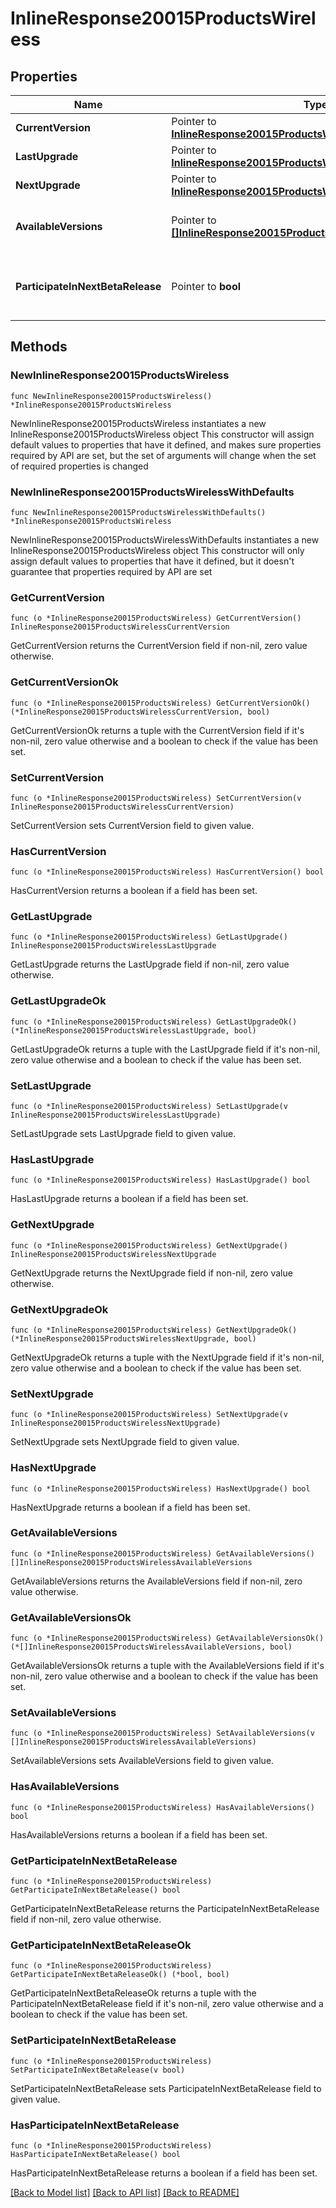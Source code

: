 # InlineResponse20015ProductsWireless

## Properties

Name | Type | Description | Notes
------------ | ------------- | ------------- | -------------
**CurrentVersion** | Pointer to [**InlineResponse20015ProductsWirelessCurrentVersion**](InlineResponse20015ProductsWirelessCurrentVersion.md) |  | [optional] 
**LastUpgrade** | Pointer to [**InlineResponse20015ProductsWirelessLastUpgrade**](InlineResponse20015ProductsWirelessLastUpgrade.md) |  | [optional] 
**NextUpgrade** | Pointer to [**InlineResponse20015ProductsWirelessNextUpgrade**](InlineResponse20015ProductsWirelessNextUpgrade.md) |  | [optional] 
**AvailableVersions** | Pointer to [**[]InlineResponse20015ProductsWirelessAvailableVersions**](InlineResponse20015ProductsWirelessAvailableVersions.md) | Firmware versions available for upgrade | [optional] 
**ParticipateInNextBetaRelease** | Pointer to **bool** | Whether or not the network wants beta firmware | [optional] 

## Methods

### NewInlineResponse20015ProductsWireless

`func NewInlineResponse20015ProductsWireless() *InlineResponse20015ProductsWireless`

NewInlineResponse20015ProductsWireless instantiates a new InlineResponse20015ProductsWireless object
This constructor will assign default values to properties that have it defined,
and makes sure properties required by API are set, but the set of arguments
will change when the set of required properties is changed

### NewInlineResponse20015ProductsWirelessWithDefaults

`func NewInlineResponse20015ProductsWirelessWithDefaults() *InlineResponse20015ProductsWireless`

NewInlineResponse20015ProductsWirelessWithDefaults instantiates a new InlineResponse20015ProductsWireless object
This constructor will only assign default values to properties that have it defined,
but it doesn't guarantee that properties required by API are set

### GetCurrentVersion

`func (o *InlineResponse20015ProductsWireless) GetCurrentVersion() InlineResponse20015ProductsWirelessCurrentVersion`

GetCurrentVersion returns the CurrentVersion field if non-nil, zero value otherwise.

### GetCurrentVersionOk

`func (o *InlineResponse20015ProductsWireless) GetCurrentVersionOk() (*InlineResponse20015ProductsWirelessCurrentVersion, bool)`

GetCurrentVersionOk returns a tuple with the CurrentVersion field if it's non-nil, zero value otherwise
and a boolean to check if the value has been set.

### SetCurrentVersion

`func (o *InlineResponse20015ProductsWireless) SetCurrentVersion(v InlineResponse20015ProductsWirelessCurrentVersion)`

SetCurrentVersion sets CurrentVersion field to given value.

### HasCurrentVersion

`func (o *InlineResponse20015ProductsWireless) HasCurrentVersion() bool`

HasCurrentVersion returns a boolean if a field has been set.

### GetLastUpgrade

`func (o *InlineResponse20015ProductsWireless) GetLastUpgrade() InlineResponse20015ProductsWirelessLastUpgrade`

GetLastUpgrade returns the LastUpgrade field if non-nil, zero value otherwise.

### GetLastUpgradeOk

`func (o *InlineResponse20015ProductsWireless) GetLastUpgradeOk() (*InlineResponse20015ProductsWirelessLastUpgrade, bool)`

GetLastUpgradeOk returns a tuple with the LastUpgrade field if it's non-nil, zero value otherwise
and a boolean to check if the value has been set.

### SetLastUpgrade

`func (o *InlineResponse20015ProductsWireless) SetLastUpgrade(v InlineResponse20015ProductsWirelessLastUpgrade)`

SetLastUpgrade sets LastUpgrade field to given value.

### HasLastUpgrade

`func (o *InlineResponse20015ProductsWireless) HasLastUpgrade() bool`

HasLastUpgrade returns a boolean if a field has been set.

### GetNextUpgrade

`func (o *InlineResponse20015ProductsWireless) GetNextUpgrade() InlineResponse20015ProductsWirelessNextUpgrade`

GetNextUpgrade returns the NextUpgrade field if non-nil, zero value otherwise.

### GetNextUpgradeOk

`func (o *InlineResponse20015ProductsWireless) GetNextUpgradeOk() (*InlineResponse20015ProductsWirelessNextUpgrade, bool)`

GetNextUpgradeOk returns a tuple with the NextUpgrade field if it's non-nil, zero value otherwise
and a boolean to check if the value has been set.

### SetNextUpgrade

`func (o *InlineResponse20015ProductsWireless) SetNextUpgrade(v InlineResponse20015ProductsWirelessNextUpgrade)`

SetNextUpgrade sets NextUpgrade field to given value.

### HasNextUpgrade

`func (o *InlineResponse20015ProductsWireless) HasNextUpgrade() bool`

HasNextUpgrade returns a boolean if a field has been set.

### GetAvailableVersions

`func (o *InlineResponse20015ProductsWireless) GetAvailableVersions() []InlineResponse20015ProductsWirelessAvailableVersions`

GetAvailableVersions returns the AvailableVersions field if non-nil, zero value otherwise.

### GetAvailableVersionsOk

`func (o *InlineResponse20015ProductsWireless) GetAvailableVersionsOk() (*[]InlineResponse20015ProductsWirelessAvailableVersions, bool)`

GetAvailableVersionsOk returns a tuple with the AvailableVersions field if it's non-nil, zero value otherwise
and a boolean to check if the value has been set.

### SetAvailableVersions

`func (o *InlineResponse20015ProductsWireless) SetAvailableVersions(v []InlineResponse20015ProductsWirelessAvailableVersions)`

SetAvailableVersions sets AvailableVersions field to given value.

### HasAvailableVersions

`func (o *InlineResponse20015ProductsWireless) HasAvailableVersions() bool`

HasAvailableVersions returns a boolean if a field has been set.

### GetParticipateInNextBetaRelease

`func (o *InlineResponse20015ProductsWireless) GetParticipateInNextBetaRelease() bool`

GetParticipateInNextBetaRelease returns the ParticipateInNextBetaRelease field if non-nil, zero value otherwise.

### GetParticipateInNextBetaReleaseOk

`func (o *InlineResponse20015ProductsWireless) GetParticipateInNextBetaReleaseOk() (*bool, bool)`

GetParticipateInNextBetaReleaseOk returns a tuple with the ParticipateInNextBetaRelease field if it's non-nil, zero value otherwise
and a boolean to check if the value has been set.

### SetParticipateInNextBetaRelease

`func (o *InlineResponse20015ProductsWireless) SetParticipateInNextBetaRelease(v bool)`

SetParticipateInNextBetaRelease sets ParticipateInNextBetaRelease field to given value.

### HasParticipateInNextBetaRelease

`func (o *InlineResponse20015ProductsWireless) HasParticipateInNextBetaRelease() bool`

HasParticipateInNextBetaRelease returns a boolean if a field has been set.


[[Back to Model list]](../README.md#documentation-for-models) [[Back to API list]](../README.md#documentation-for-api-endpoints) [[Back to README]](../README.md)


